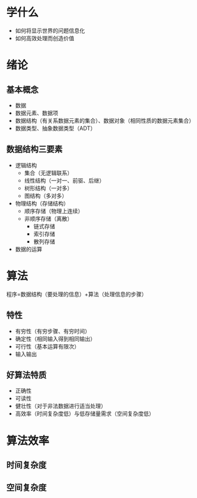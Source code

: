 # 学什么
* 如何将显示世界的问题信息化
* 如何高效处理而创造价值

# 绪论
## 基本概念
* 数据
* 数据元素、数据项
* 数据结构（有关系数据元素的集合）、数据对象（相同性质的数据元素集合）
* 数据类型、抽象数据类型（ADT）
  
## 数据结构三要素
* 逻辑结构
  * 集合（无逻辑联系）
  * 线性结构（一对一、前驱、后继）
  * 树形结构（一对多）
  * 图结构（多对多）
* 物理结构（存储结构）
  * 顺序存储（物理上连续）
  * 非顺序存储（离散）
    * 链式存储
    * 索引存储
    *  散列存储
* 数据的运算

# 算法
程序=数据结构（要处理的信息）+算法（处理信息的步骤）
## 特性
* 有穷性（有穷步骤、有穷时间）
* 确定性（相同输入得到相同输出）
* 可行性（基本运算有限次）
* 输入输出
## 好算法特质
* 正确性
* 可读性
* 健壮性（对于非法数据进行适当处理）
* 高效率（时间复杂度低）与低存储量需求（空间复杂度低）

# 算法效率
## 时间复杂度
## 空间复杂度
